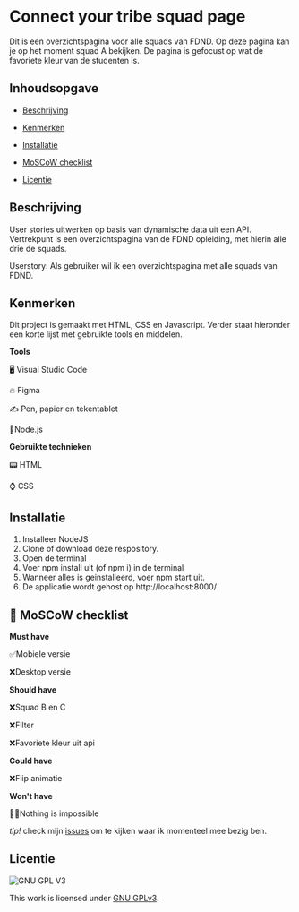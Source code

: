 # Connect your tribe squad page

Dit is een overzichtspagina voor alle squads van FDND. Op deze pagina kan je op het moment squad A bekijken. De pagina is gefocust op wat de favoriete kleur van de studenten is.

## Inhoudsopgave


* [Beschrijving](https://github.com/Demivdm/Plant-swap-Buurtcampus-Oost/blob/main/README.md#beschrijving) 

* [Kenmerken](https://github.com/Demivdm/Plant-swap-Buurtcampus-Oost/blob/main/README.md#kenmerken) 

* [Installatie](https://github.com/Demivdm/Plant-swap-Buurtcampus-Oost/blob/main/README.md#installatie)

* [MoSCoW checklist](https://github.com/Demivdm/Plant-swap-Buurtcampus-Oost/blob/main/README.md#-moscow-checklist)

* [Licentie](https://github.com/Demivdm/Plant-swap-Buurtcampus-Oost/blob/main/README.md#licentie)



## Beschrijving

User stories uitwerken op basis van dynamische data uit een API. Vertrekpunt is een overzichtspagina van de FDND opleiding, met hierin alle drie de squads.

Userstory: Als gebruiker wil ik een overzichtspagina met alle squads van FDND.

## Kenmerken

Dit project is gemaakt met HTML, CSS en Javascript. Verder staat hieronder een korte lijst met gebruikte tools en middelen.

**Tools**

🖥️ Visual Studio Code

🔥 Figma

✍ Pen, papier en tekentablet

📒Node.js

**Gebruikte technieken**

📟 HTML

⌚ CSS

## Installatie

1. Installeer NodeJS
2. Clone of download deze respository.
3. Open de terminal
4. Voer npm install uit (of npm i) in de terminal
5. Wanneer alles is geinstalleerd, voer npm start uit.
6. De applicatie wordt gehost op http://localhost:8000/


## 🎩 MoSCoW checklist

**Must have**
  
  ✅Mobiele versie
  
  ❌Desktop versie
 

**Should have**

  ❌Squad B en C
    
  ❌Filter
  
  ❌Favoriete kleur uit api

**Could have**

  ❌Flip animatie

**Won't have**

  🦸‍♀️Nothing is impossible

_tip!_ check mijn [issues](https://github.com/Demivdm/Plant-swap-Buurtcampus-Oost/issues) om te kijken waar ik momenteel mee bezig ben.

## Licentie

![GNU GPL V3](https://www.gnu.org/graphics/gplv3-127x51.png)

This work is licensed under [GNU GPLv3](./LICENSE).
